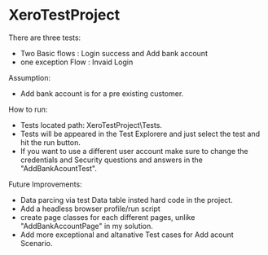 # XeroTestProject

There are three tests:
- Two Basic flows : Login success and Add bank account
- one exception Flow : Invaid Login

Assumption: 
- Add bank account is for a pre existing customer.

How to run: 
- Tests located path: XeroTestProject\Tests. 
- Tests will be appeared in the Test Explorere and just select the test and hit the run button. 
- If you want to use a different user account make sure to change the credentials and Security questions and answers in the "AddBankAcountTest".

Future Improvements:
- Data parcing via test Data table insted hard code in the project.
- Add a headless browser profile/run script
- create page classes for each different pages, unlike "AddBankAccountPage" in my solution. 
- Add more exceptional and altanative Test cases for Add acount Scenario. 
